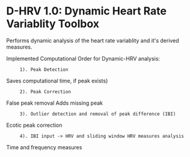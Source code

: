 # D-HRV 1.0: Dynamic Heart Rate Variablity Toolbox
Performs dynamic analysis of the heart rate variablity and it's derived measures. 

Implemented Computational Order for Dynamic-HRV analysis: 


         1). Peak Detection 
Saves computational time, if peak exists) 

         2). Peak Correction 

False peak removal
Adds missing peak
 
         3). Outlier detection and removal of peak difference (IBI) 
Ecotic peak correction

         4). IBI input -> HRV and sliding window HRV measures analysis 
Time and frequency measures

